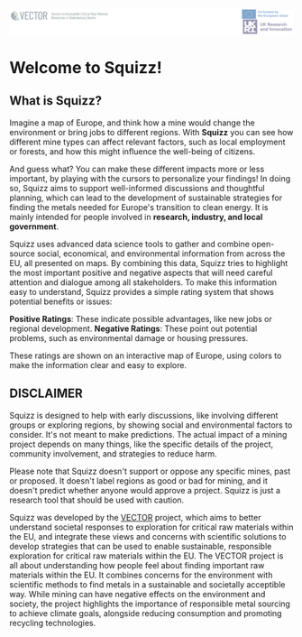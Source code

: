 ![Vector banner](./banner.png)

# Welcome to Squizz!

## What is Squizz?

Imagine a map of Europe, and think how a mine would change the environment or bring jobs to different regions. With **Squizz** you can see how different mine types can affect relevant factors, such as local employment or forests, and how this might influence the well-being of citizens. 

And guess what? You can make these different impacts more or less important, by playing with the cursors to personalize your findings! In doing so, Squizz aims to support well-informed discussions and thoughtful planning, which can lead to the development of sustainable strategies for finding the metals needed for Europe's transition to clean energy. It is mainly intended for people involved in **research, industry, and local government**.

Squizz uses advanced data science tools to gather and combine open-source social, economical, and environmental information from across the EU, all presented on maps. By combining this data, Squizz tries to highlight the most important positive and negative aspects that will need careful attention and dialogue among all stakeholders. To make this information easy to understand, Squizz provides a simple rating system that shows potential benefits or issues:

**Positive Ratings**: These indicate possible advantages, like new jobs or regional development.
**Negative Ratings**: These point out potential problems, such as environmental damage or housing pressures.

These ratings are shown on an interactive map of Europe, using colors to make the information clear and easy to explore. 

## DISCLAIMER

Squizz is designed to help with early discussions, like involving different groups or exploring regions, by showing social and environmental factors to consider. It's not meant to make predictions. The actual impact of a mining project depends on many things, like the specific details of the project, community involvement, and strategies to reduce harm.

Please note that Squizz doesn't support or oppose any specific mines, past or proposed. It doesn't label regions as good or bad for mining, and it doesn't predict whether anyone would approve a project. Squizz is just a research tool that should be used with caution.

Squizz was developed by the [VECTOR](https://vectorproject.eu/) project, which aims to better understand societal responses to exploration for critical raw materials within the EU, and integrate these views and concerns with scientific solutions to develop strategies that can be used to enable sustainable, responsible exploration for critical raw materials within the EU. The VECTOR project is all about understanding how people feel about finding important raw materials within the EU. It combines concerns for the environment with scientific methods to find metals in a sustainable and societally acceptible way. While mining can have negative effects on the environment and society, the project highlights the importance of responsible metal sourcing to achieve climate goals, alongside reducing consumption and promoting recycling technologies.
